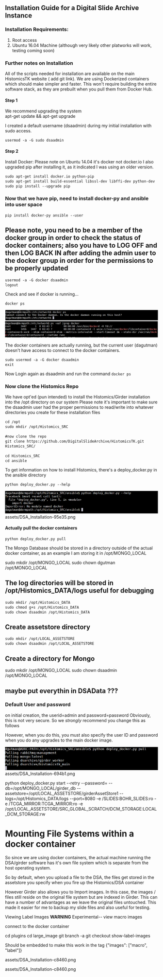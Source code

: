 ## Installation Guide for a Digital Slide Archive Instance

### Installation Requirements:

1) Root access  
2) Ubuntu 16.04 Machine (although very likely other platworks will work, testing coming soon)

### Further notes on Installation

All of the scripts needed for installation are available on the main HistomicsTK
website ( add git link).  We are using Dockerized containers which should make
simpler and faster.  This won't require building the entire software stack,
as they are prebuilt when you pull them from Docker Hub.  

#### Step 1
We recommend upgrading the system  
  apt-get update && apt-get upgrade

I created a default username (dsaadmin) during my initial installation with sudo access.

~~~
usermod -a -G sudo dsaadmin
~~~

#### Step 2
Install Docker: Please note on Ubuntu 14.04 it's docker not docker.io
I also upgraded pip after installing it, as it indicated I was using an older
version.

~~~~
sudo apt-get install docker.io python-pip
sudo apt-get install build-essential libssl-dev libffi-dev python-dev
sudo pip install --upgrade pip
~~~~

### Now that we have pip, need to install docker-py and ansible into user space

~~~~
pip install docker-py ansible --user
~~~~

## Please note, you need to be a member of the docker group in order to check the status of docker containers; also you have to LOG OFF and then LOG BACK IN after adding the admin user to the docker group in order for the permissions to be properly updated

~~~
usermod -a -G docker dsaadmin
logout
~~~

Check and see if docker is running...
~~~~
docker ps
~~~~
![](assets\DSA_Installation-7660f704.png)
![](assets\DSA_Installation-9bf6e7b7.png)

The docker containers are actually running, but the current user (dagutman) doesn't
have access to connect to the docker containers.

~~~~
sudo usermod -a -G docker dsaadmin
exit
~~~~

Now Login again as dsaadmin and run the command
`docker ps`

### Now clone the Histomics Repo
We have opt'ed (pun intended) to install the Histomics/Girder installation into the /opt directory on our system
Please note it's important to make sure the dsaadmin user had the proper permissions to read/write into whatever
directories you create for these installation files

~~~~
cd /opt
sudo mkdir /opt/Histomics_SRC

#now clone the repo
git clone https://github.com/DigitalSlideArchive/HistomicsTK.git Histomics_SRC/

cd Histomics_SRC
cd ansible
~~~~

To get information on how to install Histomics, there's a deploy_docker.py in the
ansible directory

~~~~
python deploy_docker.py --help
~~~~
![](assets\DSA_Installation-95e35e3f.png)assets/DSA_Installation-95e35.png

#### Actually pull the docker containers
~~~~
python deploy_docker.py pull
~~~~

The Mongo Database should be stored in a directory outside of the actual docker
container, as an example I am storing it in /opt/MONGO_LOCAL

sudo mkdir /opt/MONGO_LOCAL
sudo chown dgutman /opt/MONGO_LOCAL

## The log directories will be stored in /opt/Histomics_DATA/logs useful for debugging

~~~
sudo mkdir /opt/Histomics_DATA
sudo chmod g+s /opt/Histomics_DATA
sudo chown dsaadmin /opt/Histomics_DATA
~~~

## Create assetstore directory

~~~
sudo mkdir /opt/LOCAL_ASSETSTORE  
sudo chown dsaadmin /opt/LOCAL_ASSETSTORE
~~~

## Create a directory for Mongo
sudo mkdir /opt/MONGO_LOCAL 
sudo chown dsaadmin /opt/MONGO_LOCAL

## maybe put everythin in DSAData  ???

### Default User and password
on initial creation, the userid=admin and password=password
Obviously, this is not very secure.  So we <i>strongly</i> recommend you change
this as follows

However, when you do this, you must also specify the user ID and password when
you do any upgrades to the main docker image.

![](assets\DSA_Installation-694b1617.png)assets/DSA_Installation-694b1.png

python deploy_docker.py start --retry --password= --db=/opt/MONGO_LOCAL/girder_db --assetstore=/opt/LOCAL_ASSETSTORE/girderAssetStore1 --logs=/opt/Histomics_DATA/logs --port=8080 -e /SLIDES:BOHR_SLIDES:ro  -e /TCGA_MIRROR:TCGA_MIRROR:ro  -e /opt/LOCAL_ASSETSTORE/SRC_GLOBAL_SCRATCH/DCM_STORAGE:LOCAL_DCM_STORAGE:rw

# Mounting File Systems within a docker container

So since we are using docker containers, the actual machine running the DSA/girder
software has it's own file system which is separate from the host operating system.

So by default, when you upload a file to the DSA, the files get stored in the assetstore
you specify when you fire up the Histomics/DSA container

However Girder also allows you to Import images.  In this case, the images / files
still reside on the original file system but are indexed in Girder.  This can have
a number of advantages as we leave the original files untouched.  This made it easier
for me to backup my slide files and also useful for testing.  

Viewing Label Images  **WARNING**
Experimental-- view macro images

connect to the docker container

cd plugins
cd large_image
git branch -a
git checkout show-label-images

Should be embedded to make this work in the tag
{"images": ["macro", "label"]}

assets/DSA_Installation-c8460.png


assets/DSA_Installation-c8460.png
